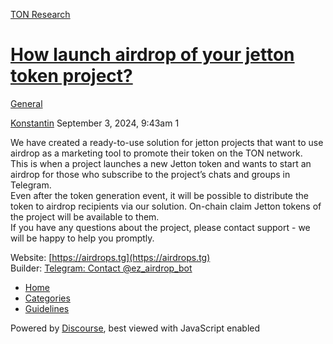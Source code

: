 [TON Research](/)

# [How launch airdrop of your jetton token project?](/t/how-launch-airdrop-of-your-jetton-token-project/30449)

[General](/c/general/4) 

    

[Konstantin](https://tonresear.ch/u/Konstantin)  September 3, 2024, 9:43am  1

We have created a ready-to-use solution for jetton projects that want to use airdrop as a marketing tool to promote their token on the TON network.  
This is when a project launches a new Jetton token and wants to start an airdrop for those who subscribe to the project’s chats and groups in Telegram.  
Even after the token generation event, it will be possible to distribute the token to airdrop recipients via our solution. On-chain claim Jetton tokens of the project will be available to them.  
If you have any questions about the project, please contact support - we will be happy to help you promptly.

Website: [https://airdrops.tg](https://airdrops.tg)  
Builder: [Telegram: Contact @ez\_airdrop\_bot](https://t.me/ez_airdrop_bot/builder)

 

*   [Home](/)
*   [Categories](/categories)
*   [Guidelines](/guidelines)

Powered by [Discourse](https://www.discourse.org), best viewed with JavaScript enabled
